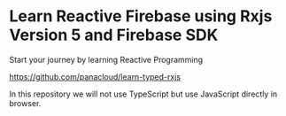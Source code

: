 # Learn Reactive Firebase using Rxjs Version 5 and Firebase SDK

Start your journey by learning Reactive Programming 

https://github.com/panacloud/learn-typed-rxjs

In this repository we will not use TypeScript but use JavaScript directly in browser. 